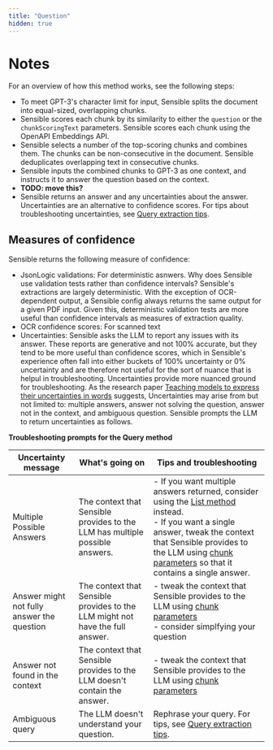 ```yaml
---
title: "Question"
hidden: true
---
```




Notes
===

For an overview of how this method works, see the following steps:

- To meet GPT-3's character limit for input, Sensible splits the document into equal-sized, overlapping chunks.
- Sensible scores each chunk by its similarity to either the `question` or the `chunkScoringText` parameters. Sensible scores each chunk using the OpenAPI Embeddings API.
- Sensible selects a number of the top-scoring chunks and combines them. The chunks can be non-consecutive in the document. Sensible deduplicates overlapping text in consecutive chunks.
- Sensible inputs the combined chunks to GPT-3 as one context, and instructs it to answer the question based on the context.
- **TODO: move this?** 
- Sensible returns an answer and any uncertainties about the answer. Uncertainties are an alternative to confidence scores. For tips about troubleshooting uncertainties, see [Query extraction tips](doc:query-tips). 



Measures of confidence
---

Sensible returns the following measure of confidence:

- JsonLogic validations: For deterministic asnwers. Why does Sensible use validation tests rather than confidence intervals? Sensible's extractions are largely deterministic. With the exception of OCR-dependent output, a Sensible config always returns the same output for a given PDF input. Given this, deterministic validation tests are more useful than confidence intervals as measures of extraction quality. 
- OCR confidence scores: For scanned text
- Uncertainties: Sensible asks the LLM to report any issues with its answer. These reports are generative and not 100% accurate, but they tend to be more useful than confidence scores, which in Sensible's experience often fall into either buckets of 100% uncertainty or 0% uncertainty and are therefore not useful for the sort of nuance that is helpul in troubleshooting. Uncertainties provide more nuanced ground for troubleshooting. As the research paper [Teaching models to express their uncertainties in words](https://arxiv.org/pdf/2205.14334.pdf) suggests, Uncertainties may arise from but not limited to: multiple answers, answer not solving the question, answer not in the context, and ambiguous question. Sensible prompts the LLM to return uncertainties as follows. 

**Troubleshooting prompts for the Query method**

| Uncertainty message                        | What's going on                                              | Tips and troubleshooting                                     |
| ------------------------------------------ | ------------------------------------------------------------ | ------------------------------------------------------------ |
| Multiple Possible Answers                  | The context that Sensible provides to the LLM has multiple possible answers. | - If you want multiple answers returned, consider using the [List method](doc:list-tips) instead.<br/>- If you want a single answer, tweak the context that Sensible provides to the LLM using  [chunk parameters](doc:question#parameters) so that it contains a single answer. |
| Answer might not fully answer the question | The context that Sensible provides to the LLM might not have the full answer. | - tweak the context that Sensible provides to the LLM using  [chunk parameters](doc:question#parameters) <br/> - consider simplfying your question |
| Answer not found in the context            | The context that Sensible provides to the LLM doesn't contain the answer. | - tweak the context that Sensible provides to the LLM using  [chunk parameters](doc:question#parameters) <br/> |
| Ambiguous query                            | The LLM doesn't understand your question.                    | Rephrase your query. For tips, see [Query extraction tips](doc:query-tips). |

